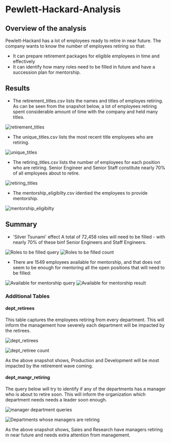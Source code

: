 # Pewlett-Hackard-Analysis

## Overview of the analysis
Pewlett-Hackard has a lot of employees ready to retire in near future. The company wants to know the number of employees retiring so that:

- It can prepare retirement packages for eligible employees in time and effectively
- It can identify how many roles need to be filled in future and have a succession plan for mentorship.

## Results

- The retirement_titles.csv lists the names and titles of employes retiring. As can be seen from the snapshot below, a lot of employees retiring spent considerable amount of time with the company and held many titles.

![retirement_titles](https://github.com/abhi82git/Pewlett-Hackard-Analysis/blob/63607dc932313d9d69cf593cf369b3dbfbdc32e0/Resources/retirement_titles.png)

- The unique_titles.csv lists the most recent title employees who are retiring.

![unique_titles](https://github.com/abhi82git/Pewlett-Hackard-Analysis/blob/63607dc932313d9d69cf593cf369b3dbfbdc32e0/Resources/Unique_Titles.png)

- The retiring_titles.csv lists the number of employees for each position who are retiring. Senior Engineer and Senior Staff constitute nearly 70% of all employees about to retire.

![retiring_titles](https://github.com/abhi82git/Pewlett-Hackard-Analysis/blob/3e11d13e2caf49f11b0631ebf862ea13fef7819e/Resources/Retiring_Titles.png)

- The mentorship_eligibilty.csv identied the employees to provide mentorship.

![mentorship_eligibilty](https://github.com/abhi82git/Pewlett-Hackard-Analysis/blob/63607dc932313d9d69cf593cf369b3dbfbdc32e0/Resources/Mentorship_Eligibility.png)

## Summary

- 'Silver Tsunami' effect
A total of 72,458 roles will need to be filled - with nearly 70% of these binf Senior Engineers and Staff Engineers.

![Roles to be filled query](https://github.com/abhi82git/Pewlett-Hackard-Analysis/blob/63607dc932313d9d69cf593cf369b3dbfbdc32e0/Resources/Employees_Retiring_Count_Query.png)
![Roles to be filled count](https://github.com/abhi82git/Pewlett-Hackard-Analysis/blob/63607dc932313d9d69cf593cf369b3dbfbdc32e0/Resources/Employees_Retiring_Count_Result.png)

- There are 1549 employees available for mentorship, and that does not seem to be enough for mentoring all the open positions that will need to be filled:

![Available for mentorship query](https://github.com/abhi82git/Pewlett-Hackard-Analysis/blob/63607dc932313d9d69cf593cf369b3dbfbdc32e0/Resources/Mentorship_Eligibility_Count_Query.png)
![Available for mentorship result](https://github.com/abhi82git/Pewlett-Hackard-Analysis/blob/63607dc932313d9d69cf593cf369b3dbfbdc32e0/Resources/Mentorship_Eligibility_Count_Result.png)

### Additional Tables

#### dept_retirees
This table captures the employees retiring from every department. This will inform the management how severely each department will be impacted by the retirees.

![dept_retirees](https://github.com/abhi82git/Pewlett-Hackard-Analysis/blob/63607dc932313d9d69cf593cf369b3dbfbdc32e0/Resources/dept_retiree_query.png)

![dept_retiree count](https://github.com/abhi82git/Pewlett-Hackard-Analysis/blob/63607dc932313d9d69cf593cf369b3dbfbdc32e0/Resources/dept_retiree_count.png)

As the above snapshot shows, Production and Development will be most impacted by the retirement wave coming.

#### dept_mangr_retiring
The query below will try to identify if any of the departments has a manager who is about to retire soon. This will inform the organization which department needs needs a leader soon enough.

![manager department queries](https://github.com/abhi82git/Pewlett-Hackard-Analysis/blob/63607dc932313d9d69cf593cf369b3dbfbdc32e0/Resources/managers_retiring_query.png)

![Departments whose managers are retiring](https://github.com/abhi82git/Pewlett-Hackard-Analysis/blob/f939cc7c4926a230526931585819b98f64a11a1e/Resources/managers_dept_retiring_result.png)

As the above snapshot shows, Sales and Research have managers retiring in near future and needs extra attention from management.